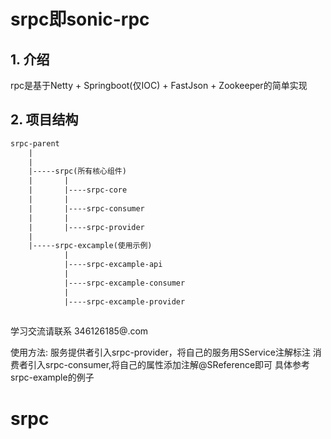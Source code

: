 # srpc即sonic-rpc
## 1. 介绍 
rpc是基于Netty + Springboot(仅IOC) + FastJson + Zookeeper的简单实现

## 2. 项目结构
``` xml
srpc-parent
    |
    |
    |-----srpc(所有核心组件)
    |		|
    |		|----srpc-core
    |		|
    |		|----srpc-consumer
    |		|
    |		|----srpc-provider
    |
    |-----srpc-excample(使用示例)
    		|
    		|----srpc-excample-api
    		|
    		|----srpc-excample-consumer
    		|	
    		|----srpc-excample-provider
    
```



学习交流请联系 346126185@.com

使用方法:
服务提供者引入srpc-provider，将自己的服务用SService注解标注
消费者引入srpc-consumer,将自己的属性添加注解@SReference即可
具体参考srpc-example的例子

# srpc
